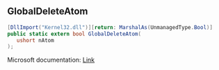 ## GlobalDeleteAtom

```csharp
[DllImport("Kernel32.dll")][return: MarshalAs(UnmanagedType.Bool)]
public static extern bool GlobalDeleteAtom(
   ushort nAtom
);
```

Microsoft documentation: [Link](https://docs.microsoft.com/en-us/windows/win32/api/winbase/nf-winbase-globaldeleteatom)
